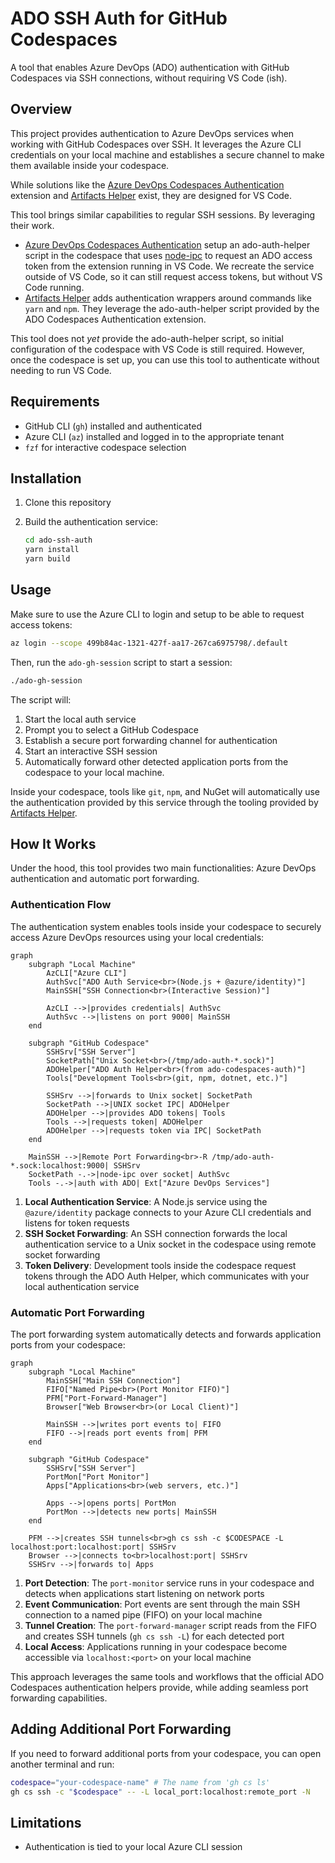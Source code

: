 # ADO SSH Auth for GitHub Codespaces

A tool that enables Azure DevOps (ADO) authentication with GitHub Codespaces via SSH connections, without requiring VS Code (ish).

## Overview

This project provides authentication to Azure DevOps services when working with GitHub Codespaces over SSH. It leverages the Azure CLI credentials on your local machine and establishes a secure channel to make them available inside your codespace.

While solutions like the [Azure DevOps Codespaces Authentication](https://github.com/microsoft/ado-codespaces-auth) extension and [Artifacts Helper](https://github.com/microsoft/codespace-features/tree/main/src/artifacts-helper) exist, they are designed for VS Code.

This tool brings similar capabilities to regular SSH sessions. By leveraging their work.

- [Azure DevOps Codespaces Authentication](https://github.com/microsoft/ado-codespaces-auth) setup an ado-auth-helper script in the codespace that uses [node-ipc](https://github.com/RIAEvangelist/node-ipc) to request an ADO access token from the extension running in VS Code. We recreate the service outside of VS Code, so it can still request access tokens, but without VS Code running.
- [Artifacts Helper](https://github.com/microsoft/codespace-features/tree/main/src/artifacts-helper) adds authentication wrappers around commands like `yarn` and `npm`. They leverage the ado-auth-helper script provided by the ADO Codespaces Authentication extension.

This tool does not *yet* provide the ado-auth-helper script, so initial configuration of the codespace with VS Code is still required. However, once the codespace is set up, you can use this tool to authenticate without needing to run VS Code.

## Requirements

- GitHub CLI (`gh`) installed and authenticated
- Azure CLI (`az`) installed and logged in to the appropriate tenant
- `fzf` for interactive codespace selection

## Installation

1. Clone this repository
2. Build the authentication service:

   ```bash
   cd ado-ssh-auth
   yarn install
   yarn build
   ```

## Usage

Make sure to use the Azure CLI to login and setup to be able to request access tokens:

```bash
az login --scope 499b84ac-1321-427f-aa17-267ca6975798/.default
```

Then, run the `ado-gh-session` script to start a session:

```bash
./ado-gh-session
```

The script will:

1. Start the local auth service
2. Prompt you to select a GitHub Codespace
3. Establish a secure port forwarding channel for authentication
4. Start an interactive SSH session
5. Automatically forward other detected application ports from the codespace to your local machine.

Inside your codespace, tools like `git`, `npm`, and NuGet will automatically use the authentication provided by this service through the tooling provided by [Artifacts Helper](https://github.com/microsoft/codespace-features/tree/main/src/artifacts-helper).

## How It Works

Under the hood, this tool provides two main functionalities: Azure DevOps authentication and automatic port forwarding.

### Authentication Flow

The authentication system enables tools inside your codespace to securely access Azure DevOps resources using your local credentials:

```mermaid
graph
    subgraph "Local Machine"
        AzCLI["Azure CLI"]
        AuthSvc["ADO Auth Service<br>(Node.js + @azure/identity)"]
        MainSSH["SSH Connection<br>(Interactive Session)"]
        
        AzCLI -->|provides credentials| AuthSvc
        AuthSvc -->|listens on port 9000| MainSSH
    end
    
    subgraph "GitHub Codespace"
        SSHSrv["SSH Server"]
        SocketPath["Unix Socket<br>(/tmp/ado-auth-*.sock)"]
        ADOHelper["ADO Auth Helper<br>(from ado-codespaces-auth)"]
        Tools["Development Tools<br>(git, npm, dotnet, etc.)"]
        
        SSHSrv -->|forwards to Unix socket| SocketPath
        SocketPath -->|UNIX socket IPC| ADOHelper
        ADOHelper -->|provides ADO tokens| Tools
        Tools -->|requests token| ADOHelper
        ADOHelper -->|requests token via IPC| SocketPath
    end
    
    MainSSH -->|Remote Port Forwarding<br>-R /tmp/ado-auth-*.sock:localhost:9000| SSHSrv
    SocketPath -.->|node-ipc over socket| AuthSvc
    Tools -.->|auth with ADO| Ext["Azure DevOps Services"]
```

1. **Local Authentication Service**: A Node.js service using the `@azure/identity` package connects to your Azure CLI credentials and listens for token requests
2. **SSH Socket Forwarding**: An SSH connection forwards the local authentication service to a Unix socket in the codespace using remote socket forwarding
3. **Token Delivery**: Development tools inside the codespace request tokens through the ADO Auth Helper, which communicates with your local authentication service

### Automatic Port Forwarding

The port forwarding system automatically detects and forwards application ports from your codespace:

```mermaid
graph
    subgraph "Local Machine"
        MainSSH["Main SSH Connection"]
        FIFO["Named Pipe<br>(Port Monitor FIFO)"]
        PFM["Port-Forward-Manager"]
        Browser["Web Browser<br>(or Local Client)"]
        
        MainSSH -->|writes port events to| FIFO
        FIFO -->|reads port events from| PFM
    end
    
    subgraph "GitHub Codespace"
        SSHSrv["SSH Server"]
        PortMon["Port Monitor"]
        Apps["Applications<br>(web servers, etc.)"]
        
        Apps -->|opens ports| PortMon
        PortMon -->|detects new ports| MainSSH
    end
    
    PFM -->|creates SSH tunnels<br>gh cs ssh -c $CODESPACE -L localhost:port:localhost:port| SSHSrv
    Browser -->|connects to<br>localhost:port| SSHSrv
    SSHSrv -->|forwards to| Apps
```

1. **Port Detection**: The `port-monitor` service runs in your codespace and detects when applications start listening on network ports
2. **Event Communication**: Port events are sent through the main SSH connection to a named pipe (FIFO) on your local machine
3. **Tunnel Creation**: The `port-forward-manager` script reads from the FIFO and creates SSH tunnels (`gh cs ssh -L`) for each detected port
4. **Local Access**: Applications running in your codespace become accessible via `localhost:<port>` on your local machine

This approach leverages the same tools and workflows that the official ADO Codespaces authentication helpers provide, while adding seamless port forwarding capabilities.

## Adding Additional Port Forwarding

If you need to forward additional ports from your codespace, you can open another terminal and run:

```bash
codespace="your-codespace-name" # The name from 'gh cs ls'
gh cs ssh -c "$codespace" -- -L local_port:localhost:remote_port -N
```

## Limitations

- Authentication is tied to your local Azure CLI session
